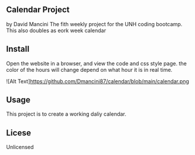 
<h2>Calendar Project</h2>
by David Mancini
The fith weekly project for the UNH coding bootcamp. This also doubles as eork week calendar

<h2>Install</h2>
Open the website in a browser, and view the code and css style page. the color of the hours will change depend on what hour it is in real time.


![Alt Text]https://github.com/Dmancini87/calendar/blob/main/calendar.png
<h2>Usage</h2>
This project is to create a working daliy calendar.
<h2>Licese</h2>
Unlicensed
